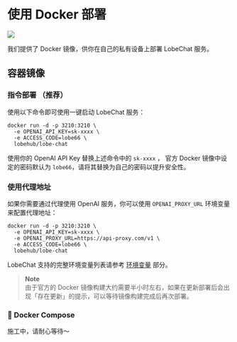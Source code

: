 # 使用 Docker 部署

[![][docker-release-shield]][docker-release-link]

我们提供了 Docker 镜像，供你在自己的私有设备上部署 LobeChat 服务。

## 容器镜像

### 指令部署 （推荐）

使用以下命令即可使用一键启动 LobeChat 服务：

```shell
docker run -d -p 3210:3210 \
  -e OPENAI_API_KEY=sk-xxxx \
  -e ACCESS_CODE=lobe66 \
  lobehub/lobe-chat
```

使用你的 OpenAI API Key 替换上述命令中的 `sk-xxxx` ， 官方 Docker 镜像中设定的密码默认为 `lobe66`，请将其替换为自己的密码以提升安全性。

### 使用代理地址

如果你需要通过代理使用 OpenAI 服务，你可以使用 `OPENAI_PROXY_URL` 环境变量来配置代理地址：

```shell
docker run -d -p 3210:3210 \
  -e OPENAI_API_KEY=sk-xxxx \
  -e OPENAI_PROXY_URL=https://api-proxy.com/v1 \
  -e ACCESS_CODE=lobe66 \
  lobehub/lobe-chat
```

LobeChat 支持的完整环境变量列表请参考 [环境变量](./Environment-Variable.zh-CN.md) 部分。

> **Note**\
> 由于官方的 Docker 镜像构建大约需要半小时左右，如果在更新部署后会出现「存在更新」的提示，可以等待镜像构建完成后再次部署。

### 🚧 Docker Compose

施工中，请耐心等待～

[docker-release-link]: https://hub.docker.com/r/lobehub/lobe-chat
[docker-release-shield]: https://img.shields.io/docker/v/lobehub/lobe-chat?color=369eff&label=docker&labelColor=black&logo=docker&logoColor=white&style=flat-square
